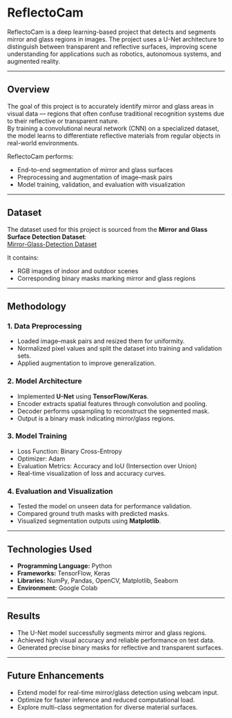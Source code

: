 # ReflectoCam

ReflectoCam is a deep learning-based project that detects and segments mirror and glass regions in images. The project uses a U-Net architecture to distinguish between transparent and reflective surfaces, improving scene understanding for applications such as robotics, autonomous systems, and augmented reality.

---

## Overview

The goal of this project is to accurately identify mirror and glass areas in visual data — regions that often confuse traditional recognition systems due to their reflective or transparent nature.  
By training a convolutional neural network (CNN) on a specialized dataset, the model learns to differentiate reflective materials from regular objects in real-world environments.

ReflectoCam performs:
- End-to-end segmentation of mirror and glass surfaces  
- Preprocessing and augmentation of image–mask pairs  
- Model training, validation, and evaluation with visualization  

---

## Dataset

The dataset used for this project is sourced from the **Mirror and Glass Surface Detection Dataset**:  
[Mirror-Glass-Detection Dataset](https://github.com/Charmve/Mirror-Glass-Detection)

It contains:
- RGB images of indoor and outdoor scenes  
- Corresponding binary masks marking mirror and glass regions


---

## Methodology

### 1. Data Preprocessing
- Loaded image–mask pairs and resized them for uniformity.  
- Normalized pixel values and split the dataset into training and validation sets.  
- Applied augmentation to improve generalization.

### 2. Model Architecture
- Implemented **U-Net** using **TensorFlow/Keras**.  
- Encoder extracts spatial features through convolution and pooling.  
- Decoder performs upsampling to reconstruct the segmented mask.  
- Output is a binary mask indicating mirror/glass regions.

### 3. Model Training
- Loss Function: Binary Cross-Entropy  
- Optimizer: Adam  
- Evaluation Metrics: Accuracy and IoU (Intersection over Union)  
- Real-time visualization of loss and accuracy curves.

### 4. Evaluation and Visualization
- Tested the model on unseen data for performance validation.  
- Compared ground truth masks with predicted masks.  
- Visualized segmentation outputs using **Matplotlib**.

---

## Technologies Used

- **Programming Language:** Python  
- **Frameworks:** TensorFlow, Keras  
- **Libraries:** NumPy, Pandas, OpenCV, Matplotlib, Seaborn  
- **Environment:** Google Colab  

---

## Results

- The U-Net model successfully segments mirror and glass regions.  
- Achieved high visual accuracy and reliable performance on test data.  
- Generated precise binary masks for reflective and transparent surfaces.

---

## Future Enhancements

- Extend model for real-time mirror/glass detection using webcam input.  
- Optimize for faster inference and reduced computational load.  
- Explore multi-class segmentation for diverse material surfaces.
